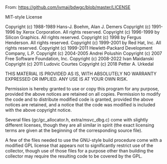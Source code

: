 From: https://github.com/ivmai/bdwgc/blob/master/LICENSE

MIT-style License

Copyright (c) 1988-1989 Hans-J. Boehm, Alan J. Demers
Copyright (c) 1991-1996 by Xerox Corporation.  All rights reserved.
Copyright (c) 1996-1999 by Silicon Graphics.  All rights reserved.
Copyright (c) 1998 by Fergus Henderson.  All rights reserved.
Copyright (c) 1999-2001 by Red Hat, Inc.  All rights reserved.
Copyright (c) 1999-2011 Hewlett-Packard Development Company, L.P.
Copyright (c) 2004-2005 Andrei Polushin
Copyright (c) 2007 Free Software Foundation, Inc.
Copyright (c) 2008-2022 Ivan Maidanski
Copyright (c) 2011 Ludovic Courtes
Copyright (c) 2018 Petter A. Urkedal


THIS MATERIAL IS PROVIDED AS IS, WITH ABSOLUTELY NO WARRANTY EXPRESSED
OR IMPLIED.  ANY USE IS AT YOUR OWN RISK.

Permission is hereby granted to use or copy this program
for any purpose, provided the above notices are retained on all copies.
Permission to modify the code and to distribute modified code is granted,
provided the above notices are retained, and a notice that the code was
modified is included with the above copyright notice.


Several files (gc/gc_allocator.h, extra/msvc_dbg.c) come with slightly
different licenses, though they are all similar in spirit (the exact
licensing terms are given at the beginning of the corresponding source file).

A few of the files needed to use the GNU-style build procedure come with
a modified GPL license that appears not to significantly restrict use of
the collector, though use of those files for a purpose other than building
the collector may require the resulting code to be covered by the GPL.
